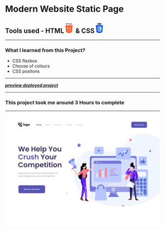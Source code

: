 # Modern Website Static Page

## Tools used - HTML![HTML](/assets/html.png) & CSS![CSS](/assets/css.png)
***
### What I learned from this Project?
- CSS flexbox
- Choose of colours
- CSS positons
***
***[preview deployed project](https://modern-website-project4.netlify.app/)***
***
### This project took me around **3 Hours** to complete
***

![screenShot](/4.png)
